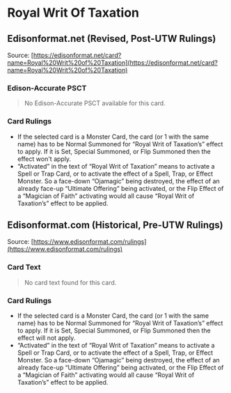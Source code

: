 # Royal Writ Of Taxation

## Edisonformat.net (Revised, Post-UTW Rulings)

Source: [https://edisonformat.net/card?name=Royal%20Writ%20of%20Taxation](https://edisonformat.net/card?name=Royal%20Writ%20of%20Taxation)

### Edison-Accurate PSCT

> No Edison-Accurate PSCT available for this card.

### Card Rulings

*   If the selected card is a Monster Card, the card (or 1 with the same name) has to be Normal Summoned for “Royal Writ of Taxation’s” effect to apply. If it is Set, Special Summoned, or Flip Summoned then the effect won't apply.
*   “Activated” in the text of “Royal Writ of Taxation” means to activate a Spell or Trap Card, or to activate the effect of a Spell, Trap, or Effect Monster. So a face-down “Ojamagic” being destroyed, the effect of an already face-up “Ultimate Offering” being activated, or the Flip Effect of a “Magician of Faith” activating would all cause “Royal Writ of Taxation’s” effect to be applied.


## Edisonformat.com (Historical, Pre-UTW Rulings)

Source: [https://www.edisonformat.com/rulings](https://www.edisonformat.com/rulings)

### Card Text

> No card text found for this card.

### Card Rulings

*   If the selected card is a Monster Card, the card (or 1 with the same name) has to be Normal Summoned for “Royal Writ of Taxation’s” effect to apply. If it is Set, Special Summoned, or Flip Summoned then the effect will not apply.
*   “Activated” in the text of “Royal Writ of Taxation” means to activate a Spell or Trap Card, or to activate the effect of a Spell, Trap, or Effect Monster. So a face-down “Ojamagic” being destroyed, the effect of an already face-up “Ultimate Offering” being activated, or the Flip Effect of a “Magician of Faith” activating would all cause “Royal Writ of Taxation’s” effect to be applied.



